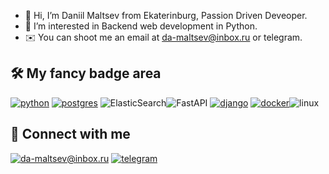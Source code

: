 - 👋 Hi, I’m Daniil Maltsev from Ekaterinburg, Passion Driven Deveoper.
- 👀 I’m interested in Backend web development in Python.
- ✉️ You can shoot me an email at [da-maltsev@inbox.ru](mailto:da-maltsev@inbox.ru) or telegram.

<!--- [![image](https://www.codewars.com/users/da-maltsev/badges/large)](https://www.codewars.com/users/da-maltsev) --->




## 🛠 My fancy badge area

[![python](https://img.shields.io/badge/python%20-%23255074.svg?&style=for-the-badge&logo=python&logoColor=white)](https://www.python.org) [![postgres](https://img.shields.io/badge/postgres-%23316192.svg?&style=for-the-badge&logo=postgresql&logoColor=white)](https://www.postgresql.org) ![ElasticSearch](https://img.shields.io/badge/-ElasticSearch-005571?style=for-the-badge&logo=elasticsearch)![FastAPI](https://img.shields.io/badge/fastapi-109989?style=for-the-badge&logo=FASTAPI&logoColor=white) [![django](https://img.shields.io/badge/django%20-%23092E20.svg?&style=for-the-badge&logo=django&logoColor=white)](https://www.djangoproject.com) [![docker](https://img.shields.io/badge/docker-%232496ED.svg?&style=for-the-badge&logo=docker&logoColor=white)](https://www.docker.com)![linux](https://img.shields.io/badge/Linux-FCC624?style=for-the-badge&logo=linux&logoColor=black) 

## 🤝 Connect with me

[![da-maltsev@inbox.ru](https://img.shields.io/badge/email%20-%23E62B1E.svg?&style=for-the-badge&logo=mail.ru&logoColor=white)](mailto:da-maltsev@inbox.ru) [![telegram](https://img.shields.io/badge/telegram%20-%2326A4E3.svg?&style=for-the-badge&logo=telegram&logoColor=white)](https://t.me/da_maltsev)
<!---
da-maltsev/da-maltsev is a ✨ special ✨ repository because its `README.md` (this file) appears on your GitHub profile.
You can click the Preview link to take a look at your changes.
--->
